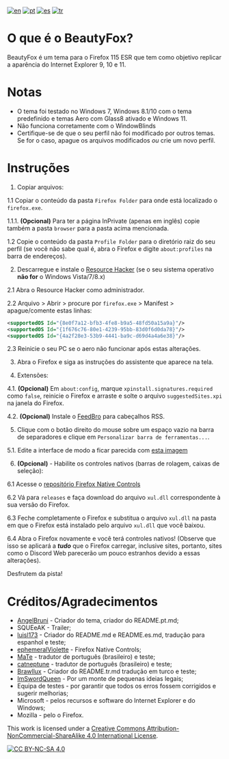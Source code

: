 [![en](https://img.shields.io/badge/readme-en-red.svg)](https://github.com/angelbruni/BeautyFox/blob/main/README.md)
[![pt](https://img.shields.io/badge/leia--me-pt-green.svg)](https://github.com/angelbruni/BeautyFox/blob/main/README.pt.md)
[![es](https://img.shields.io/badge/léame-es-yellow.svg)](https://github.com/angelbruni/BeautyFox/blob/main/README.es.md)
[![tr](https://img.shields.io/badge/benioku-tr-aqua.svg)](https://github.com/angelbruni/BeautyFox/blob/main/README.tr.md)
# O que é o BeautyFox?
BeautyFox é um tema para o Firefox 115 ESR que tem como objetivo replicar a aparência do Internet Explorer 9, 10 e 11.
# Notas
- O tema foi testado no Windows 7, Windows 8.1/10 com o tema predefinido e temas Aero com Glass8 ativado e Windows 11.
- Não funciona corretamente com o WindowBlinds
- Certifique-se de que o seu perfil não foi modificado por outros temas. Se for o caso, apague os arquivos modificados *ou* crie um novo perfil.

# Instruções
1. Copiar arquivos:

1.1 Copiar o conteúdo da pasta `Firefox Folder` para onde está localizado o `firefox.exe`.

1.1.1. **(Opcional)** Para ter a página InPrivate (apenas em inglês) copie também a pasta `browser` para a pasta acima mencionada.

1.2 Copie o conteúdo da pasta `Profile Folder` para o diretório raiz do seu perfil (se você não sabe qual é, abra o Firefox e digite `about:profiles` na barra de endereços).

2. Descarregue e instale o [Resource Hacker](https://angusj.com/resourcehacker/) (se o seu sistema operativo **não for** o Windows Vista/7/8.x)

2.1 Abra o Resource Hacker como administrador.

2.2 Arquivo > Abrir > procure por `firefox.exe` > Manifest > apague/comente estas linhas:
```xml
<supportedOS Id="{8e0f7a12-bfb3-4fe8-b9a5-48fd50a15a9a}"/>
<supportedOS Id="{1f676c76-80e1-4239-95bb-83d0f6d0da78}"/>
<supportedOS Id="{4a2f28e3-53b9-4441-ba9c-d69d4a4a6e38}"/>
```

2.3 Reinicie o seu PC se o aero não funcionar após estas alterações.

3. Abra o Firefox e siga as instruções do assistente que aparece na tela.

4. Extensões:

4.1. **(Opcional)** Em `about:config`, marque `xpinstall.signatures.required` como `false`, reinicie o Firefox e arraste e solte o arquivo `suggestedSites.xpi` na janela do Firefox.

4.2. **(Opcional)** Instale o [FeedBro](https://addons.mozilla.org/en-US/firefox/addon/feedbroreader/) para cabeçalhos RSS.

5. Clique com o botão direito do mouse sobre um espaço vazio na barra de separadores e clique em `Personalizar barra de ferramentas...`.

5.1. Edite a interface de modo a ficar parecida com [esta imagem](https://www.techrepublic.com/wp-content/uploads/2011/03/6202428.png)

6. **(Opcional)** - Habilite os controles nativos (barras de rolagem, caixas de seleção):

6.1 Acesse o [repositório Firefox Native Controls](https://github.com/ephemeralViolette/firefox-native-controls)

6.2 Vá para `releases` e faça download do arquivo `xul.dll` correspondente à sua versão do Firefox.

6.3 Feche completamente o Firefox e substitua o arquivo `xul.dll` na pasta em que o Firefox está instalado pelo arquivo `xul.dll` que você baixou.

6.4 Abra o Firefox novamente e você terá controles nativos! (Observe que isso se aplicará a ***tudo*** que o Firefox carregar, inclusive sites, portanto, sites como o Discord Web parecerão um pouco estranhos devido a essas alterações).

Desfrutem da pista!

# Créditos/Agradecimentos
* [AngelBruni](https://github.com/angelbruni) - Criador do tema, criador do README.pt.md;
* SQUEeAK - Trailer;
* [luisl173](https://github.com/luisl173) - Criador do README.md e README.es.md, tradução para espanhol e teste;
* [ephemeralViolette](https://github.com/ephemeralViolette) - Firefox Native Controls;
* [MaTe](https://github.com/MisforMaTe) - tradutor de português (brasileiro) e teste;
* [catneptune](https://github.com/catneptune) - tradutor de português (brasileiro) e teste;
* [Brawllux](https://github.com/EndlessLuck) - Criador do README.tr.md tradução em turco e teste;
* [ImSwordQueen](https://github.com/ImSwordQueen) - Por um monte de pequenas ideias legais;
* Equipa de testes - por garantir que todos os erros fossem corrigidos e sugerir melhorias;
* Microsoft - pelos recursos e software do Internet Explorer e do Windows;
* Mozilla - pelo o Firefox.


This work is licensed under a
[Creative Commons Attribution-NonCommercial-ShareAlike 4.0 International License][cc-by-nc-sa].

[![CC BY-NC-SA 4.0][cc-by-nc-sa-image]][cc-by-nc-sa]

[cc-by-nc-sa]: http://creativecommons.org/licenses/by-nc-sa/4.0/
[cc-by-nc-sa-image]: https://licensebuttons.net/l/by-nc-sa/4.0/88x31.png